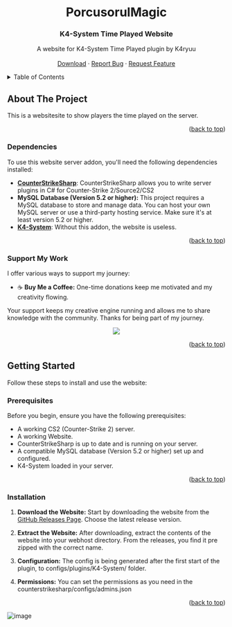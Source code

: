 <a name="readme-top"></a>

<br />
<div align="center">
  <h1 align="center">PorcusorulMagic</h1>
  <h3 align="center">K4-System Time Played Website</h3>

  <p align="center">
    A website for K4-System Time Played plugin by K4ryuu
    <br />
    <br />
    <a href="https://github.com/PorcusorulMagic/K4-System-Time-Played-Website/releases">Download</a>
    ·
    <a href="https://github.com/PorcusorulMagic/K4-System-Time-Played-Website/issues/new?assignees=K4ryuu&labels=bug&projects=&template=bug_report.md&title=%5BBUG%5D">Report Bug</a>
    ·
    <a href="https://github.com/PorcusorulMagic/K4-System-Time-Played-Website/issues/new?assignees=K4ryuu&labels=enhancement&projects=&template=feature_request.md&title=%5BREQ%5D">Request Feature</a>
  </p>
</div>

<details>
  <summary>Table of Contents</summary>
  <ol>
    <li>
      <a href="#about-the-project">About The Project</a>
      <ul>
        <li><a href="#dependencies">Dependencies</a></li>
        <li><a href="#support-my-work">Support My Work</a></li>
      </ul>
    </li>
    <li>
      <a href="#getting-started">Getting Started</a>
      <ul>
        <li><a href="#prerequisites">Prerequisites</a></li>
        <li><a href="#installation">Installation</a></li>
      </ul>
    </li>
    <li><a href="#screenshot">Screenshot</a></li>
    <li><a href="#contributing">Contributing</a></li>
    <li><a href="#license">License</a></li>
    <li><a href="#contact">Contact</a></li>
  </ol>
</details>

## About The Project

This is a websitesite to show players the time played on the server.

<p align="right">(<a href="#readme-top">back to top</a>)</p>

### Dependencies

To use this website server addon, you'll need the following dependencies installed:

- [**CounterStrikeSharp**](https://github.com/roflmuffin/CounterStrikeSharp/releases): CounterStrikeSharp allows you to write server plugins in C# for Counter-Strike 2/Source2/CS2
- **MySQL Database (Version 5.2 or higher):** This project requires a MySQL database to store and manage data. You can host your own MySQL server or use a third-party hosting service. Make sure it's at least version 5.2 or higher.
- [**K4-System**](https://github.com/K4ryuu/K4-System/releases): Without this addon, the website is useless.

<p align="right">(<a href="#readme-top">back to top</a>)</p>

### Support My Work

I offer various ways to support my journey:

- ☕ **Buy Me a Coffee:** One-time donations keep me motivated and my creativity flowing.

Your support keeps my creative engine running and allows me to share knowledge with the community. Thanks for being part of my journey.

<p align="center">
<a href="https://www.buymeacoffee.com/porcusorulmagicu">
<img src="https://img.buymeacoffee.com/button-api/?text=Support My Work&emoji=☕&slug=k4ryuu&button_colour=FF5F5F&font_colour=ffffff&font_family=Inter&outline_colour=000000&coffee_colour=FFDD00" />
</a>
</p>

<p align="right">(<a href="#readme-top">back to top</a>)</p>

<!-- GETTING STARTED -->

## Getting Started

Follow these steps to install and use the website:

### Prerequisites

Before you begin, ensure you have the following prerequisites:

- A working CS2 (Counter-Strike 2) server.
- A working Website.
- CounterStrikeSharp is up to date and is running on your server.
- A compatible MySQL database (Version 5.2 or higher) set up and configured.
- K4-System loaded in your server.

<p align="right">(<a href="#readme-top">back to top</a>)</p>

### Installation

1. **Download the Website:** Start by downloading the website from the [GitHub Releases Page](https://github.com/PorcusorulMagic/K4-System-Time-Played/releases). Choose the latest release version.

2. **Extract the Website:** After downloading, extract the contents of the website into your webhost directory. From the releases, you find it pre zipped with the correct name.

3. **Configuration:** The config is being generated after the first start of the plugin, to configs/plugins/K4-System/ folder.

4. **Permissions:** You can set the permissions as you need in the counterstrikesharp/configs/admins.json

<p align="right">(<a href="#readme-top">back to top</a>)</p>

![image](https://github.com/PorcusorulMagic/K4-System-Time-Website/assets/98654600/30f85554-6194-4465-8acc-304747b95956)
